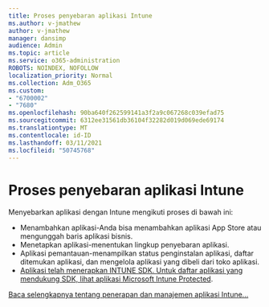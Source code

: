 ```yaml
---
title: Proses penyebaran aplikasi Intune
ms.author: v-jmathew
author: v-jmathew
manager: dansimp
audience: Admin
ms.topic: article
ms.service: o365-administration
ROBOTS: NOINDEX, NOFOLLOW
localization_priority: Normal
ms.collection: Adm_O365
ms.custom:
- "6700002"
- "7680"
ms.openlocfilehash: 90ba640f262599141a3f2a9c067268c039efad75
ms.sourcegitcommit: 6312ee31561db36104f32282d019d069ede69174
ms.translationtype: MT
ms.contentlocale: id-ID
ms.lasthandoff: 03/11/2021
ms.locfileid: "50745768"
---
```

# <a name="intune-app-deployment-process"></a>Proses penyebaran aplikasi Intune

Menyebarkan aplikasi dengan Intune mengikuti proses di bawah ini:

- Menambahkan aplikasi-Anda bisa menambahkan aplikasi App Store atau mengunggah baris aplikasi bisnis.
- Menetapkan aplikasi-menentukan lingkup penyebaran aplikasi.
- Aplikasi pemantauan-menampilkan status penginstalan aplikasi, daftar ditemukan aplikasi, dan mengelola aplikasi yang dibeli dari toko aplikasi.
- [Aplikasi telah menerapkan INTUNE SDK. Untuk daftar aplikasi yang mendukung SDK, lihat aplikasi Microsoft Intune Protected](https://docs.microsoft.com/mem/intune/apps/apps-supported-intune-apps).

[Baca selengkapnya tentang penerapan dan manajemen aplikasi Intune...](https://docs.microsoft.com/mem/intune/apps/app-management)
